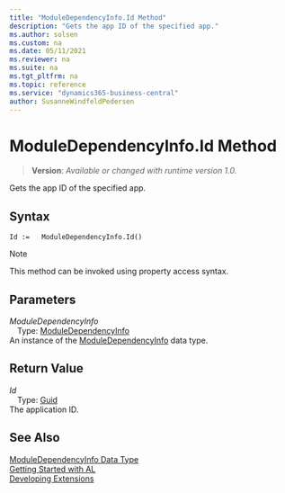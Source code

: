 ```yaml
---
title: "ModuleDependencyInfo.Id Method"
description: "Gets the app ID of the specified app."
ms.author: solsen
ms.custom: na
ms.date: 05/11/2021
ms.reviewer: na
ms.suite: na
ms.tgt_pltfrm: na
ms.topic: reference
ms.service: "dynamics365-business-central"
author: SusanneWindfeldPedersen
---
```

[//]: # (START>DO_NOT_EDIT)
[//]: # (IMPORTANT:Do not edit any of the content between here and the END>DO_NOT_EDIT.)
[//]: # (Any modifications should be made in the .xml files in the ModernDev repo.)
# ModuleDependencyInfo.Id Method
> **Version**: _Available or changed with runtime version 1.0._

Gets the app ID of the specified app.


## Syntax
```
Id :=   ModuleDependencyInfo.Id()
```
> [!NOTE]
> This method can be invoked using property access syntax.

## Parameters
*ModuleDependencyInfo*  
&emsp;Type: [ModuleDependencyInfo](moduledependencyinfo-data-type.md)  
An instance of the [ModuleDependencyInfo](moduledependencyinfo-data-type.md) data type.

## Return Value
*Id*  
&emsp;Type: [Guid](../guid/guid-data-type.md)  
The application ID.


[//]: # (IMPORTANT: END>DO_NOT_EDIT)
## See Also
[ModuleDependencyInfo Data Type](moduledependencyinfo-data-type.md)  
[Getting Started with AL](../../devenv-get-started.md)  
[Developing Extensions](../../devenv-dev-overview.md)